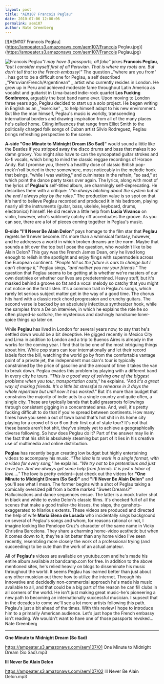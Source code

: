 ```yaml
---
layout: post
title: "AEM107 Francois Peglau"
date: 2010-07-06 12:00:06
permalink: aem107
author: Nate Greenberg
---
```

[![AEM107 Francois Peglau](https://ampeater.s3.amazonaws.com/aem107/Francois Peglau.jpg)](https://ampeater.s3.amazonaws.com/aem107/Francois Peglau.jpg)

![](http://ampeatermusic.com/wp-content/uploads/2010/07/Francois-Peglau-300x199.jpg "Francois Peglau")_"I may have 3 passports, all fake"_ jokes **Francois Peglau**, _"but I consider myself first of all Peruvian. That is where my roots are. But don't tell that to the French embassy!"_ The question _"where are you from" _ has got to be a difficult one for Peglau, a self described _"Peruvian/French/Argentinean" _ artist who currently resides in London. He grew up in Peru and achieved moderate fame throughout Latin America as vocalist and guitarist in Lima-based indie-rock quartet **Los Fucking Sombreros**, arguably the best band name ever. Upon moving to London three years ago, Peglau decided to start up a solo project. He began writing in English as an _"exercise" _ to help himself adapt to his new environment. But like the man himself, Peglau's music is worldly, transcending international borders and drawing inspiration from all of the many places he's called home. Citing influences that range from Elliot Smith to the politically charged folk songs of Cuban artist Silvio Rodreguez, Peglau brings refreshing perspective to the scene.

<!-- more -->

**A-side "One Minute to Midnight Dream (So Sad)"** would sound a little like the Beatles if you stripped away the disco drums and bass that makes it so damn groovy. You might also have to can the syncopated guitar strokes and lo-fi vocals, which bring to mind the classic reggae recordings of Horace Andy. But I promise you, there's a healthy dose of classic British pop-rock'n'roll buried in there somewhere, most noticeably in the melodic hook that beings, "while I was waiting," and culminates in the refrain, "so sad," at which point the dance party takes over again. The lyrics, along with most of the lyrics of **Peglau's** self-titled album, are charmingly self-deprecating. He describes them with a critique: _"I'm always bitching about the system but at the end I always play by the rules."_ The production value is so spot on that it's hard to believe Peglau recorded and produced it in his bedroom, playing nearly all the instruments (guitar, bass, ukelele, keyboard, drums, electronics) himself. He did receive a little help from **Lucia Vivanco** on violin, however, who's sublimely catchy riff accentuates the groove. As you can see, there are a lot of pieces coming together in Peglau's music.

**B-side "I'll Never Be Alain Delon"** pays homage to the film star that **Peglau** regrets he'll never become. It's more than a whimsical fantasy, however, and he addresses a world in which broken dreams are the norm. Maybe that sounds a bit over the top but I pose the question, who wouldn't like to be Alain Delon? This guy was the French James Dean, only he lived long enough to relish in the spotlight and enjoy flings with supermodels across the European continent. _"People tell us the future is ours to change but I can't change it,"_ Peglau sings, _"and neither you nor your friends."_ The question that Peglau seems to be getting at is whether we're masters of our own destinies or whether our lives are predetermined. Heavy stuff, but it's masked behind a groove so fat and a vocal melody so catchy that you might not notice on the first listen. It's a common trait in Peglau's songs, which rarely let serious subject matter get in the way of a good time. The chorus hits hard with a classic rock chord progression and crunchy guitars. The second verse is backed by an absolutely infectious synthesizer hook, while the samples from a Delon interview, in which he explains the role he so often played-_le solitaire_, the mysterious and dashingly handsome loner-spice things up later on.

While **Peglau** has lived in London for several years now, to say that he's settled down would be a bit deceptive. He gigged recently in Mexico City and Lima in addition to London and a trip to Buenos Aires is already in the works for the coming year. I find that to be one of the most intriguing things about him. While pop stars can tour internationally and let their record labels foot the bill, watching the world go by from the comfortable vantage point of a private jet, the independent musician's tour is typically constrained by the price of gasoline and the amount of time it takes the van to break down. Peglau  evades this problem by playing with a different band in every city he tours. _"This is a good way of solving one of the biggest problems when you tour, transportation costs,"_ he explains. _"And it's a great way of making friends. It's a little bit stressful to rehearse in 3 days the whole repertoire but until now it has worked."_ But it's more than budget that constrains the majority of indie acts to a single country and quite often, a single city. These are typically bands that build grassroots followings through consistent gigging in a concentrated area. And, well, it's pretty fucking difficult to do that if you're spread between continents. How many times have you seen a out of town band that's hot shit in its home city playing for a crowd of 5 or 6 on their first out of state tour? It's not that these bands aren't hot shit, they've simply yet to achieve a geographically diverse following. So how does Peglau do it? Part of the answer may lie in the fact that his shit is absolutely steaming but part of it lies in his creative use of multimedia and online distribution.

**Peglau** has recently begun creating low budget but highly entertaining videos to accompany his music. _"The idea is to work in a single format, with a video for every song,"_ he explains. _"We try not to be pretentious and just have fun. And we always get some help from friends. It is just a labor of love...."_ The love is pretty evident--just check out the videos for **"One Minute to Midnight Dream (So Sad)"** and **"I'll Never Be Alain Delon"** and you'll see what I mean. The former begins with a shot of Peglau taking a comically oversized pill from a bottle marked "Sweet Dreams?" Hallucinations and dance sequences ensue. The latter  is a mock trailer shot in black and white to evoke Delon's classic films. It's chocked full of all the scenes that make a good trailer-the kisses, the slaps, the gunshots-exaggerated to hilarious extents. These videos are produced and directed the help of wife **Maria Elena de Losada** who incidentally sings background on several of Peglau's songs and whom, for reasons rational or not, I imagine looking like Penelope Cruz's character of the same name in Vicky Christina Barcelona. They share a charming home-video aesthetic but when it comes down to it, they're a lot better than any home video I've seen recently, resembling more closely the work of a professional trying (and succeeding) to be cute than the work of an actual amateur.

All of **Peglau's** videos are available on youtube.com and he's made his entire album available at bandcamp.com for free. In addition to the above mentioned sites, he's relied heavily on blogs to disseminate his music throughout the world. It seems Peglau has learned better than just about any other musician out there how to utilize the internet. Through his innovative and decidedly non-commercial approach he's made his music available to all, and that could be a big part of the reason he can fill clubs in all corners of the world. He isn't just making great music-he's pioneering a new path to becoming an internationally successful musician. I supsect that in the decades to come we'll see a lot more artists following this path. Peglau's just a bit ahead of the times. With this review I hope to introduce him to a primarily American audience. Let's just hope the French embassy isn't reading. We wouldn't want to have one of those passports revoked... Nate Greenberg

---

**One Minute to Midnight Dream (So Sad)**

https://ampeater.s3.amazonaws.com/aem107/01 One Minute to Midnight Dream (So Sad).mp3

**Ill Never Be Alain Delon**

https://ampeater.s3.amazonaws.com/aem107/02 Ill Never Be Alain Delon.mp3

